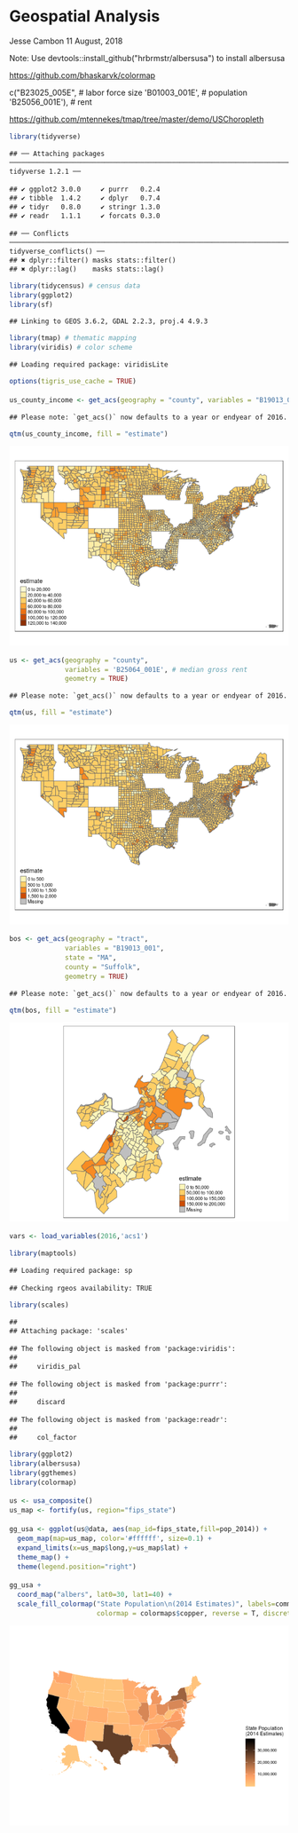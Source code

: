 Geospatial Analysis
================
Jesse Cambon
11 August, 2018

Note: Use devtools::install\_github("hrbrmstr/albersusa") to install albersusa

<https://github.com/bhaskarvk/colormap>

c("B23025\_005E", \# labor force size 'B01003\_001E', \# population 'B25056\_001E'), \# rent

<https://github.com/mtennekes/tmap/tree/master/demo/USChoropleth>

``` r
library(tidyverse)
```

    ## ── Attaching packages ──────────────────────────────────────────────────────────────────────────────────────────── tidyverse 1.2.1 ──

    ## ✔ ggplot2 3.0.0     ✔ purrr   0.2.4
    ## ✔ tibble  1.4.2     ✔ dplyr   0.7.4
    ## ✔ tidyr   0.8.0     ✔ stringr 1.3.0
    ## ✔ readr   1.1.1     ✔ forcats 0.3.0

    ## ── Conflicts ─────────────────────────────────────────────────────────────────────────────────────────────── tidyverse_conflicts() ──
    ## ✖ dplyr::filter() masks stats::filter()
    ## ✖ dplyr::lag()    masks stats::lag()

``` r
library(tidycensus) # census data
library(ggplot2)
library(sf)
```

    ## Linking to GEOS 3.6.2, GDAL 2.2.3, proj.4 4.9.3

``` r
library(tmap) # thematic mapping
library(viridis) # color scheme
```

    ## Loading required package: viridisLite

``` r
options(tigris_use_cache = TRUE)

us_county_income <- get_acs(geography = "county", variables = "B19013_001", geometry = TRUE)
```

    ## Please note: `get_acs()` now defaults to a year or endyear of 2016.

``` r
qtm(us_county_income, fill = "estimate")
```

![](Geospatial_Analysis_files/figure-markdown_github/unnamed-chunk-1-1.png)

``` r
us <- get_acs(geography = "county", 
              variables = 'B25064_001E', # median gross rent
              geometry = TRUE) 
```

    ## Please note: `get_acs()` now defaults to a year or endyear of 2016.

``` r
qtm(us, fill = "estimate")
```

![](Geospatial_Analysis_files/figure-markdown_github/unnamed-chunk-1-2.png)

``` r
bos <- get_acs(geography = "tract", 
              variables = "B19013_001", 
              state = "MA", 
              county = "Suffolk", 
              geometry = TRUE)
```

    ## Please note: `get_acs()` now defaults to a year or endyear of 2016.

``` r
qtm(bos, fill = "estimate")
```

![](Geospatial_Analysis_files/figure-markdown_github/unnamed-chunk-1-3.png)

``` r
vars <- load_variables(2016,'acs1')
```

``` r
library(maptools)
```

    ## Loading required package: sp

    ## Checking rgeos availability: TRUE

``` r
library(scales)
```

    ## 
    ## Attaching package: 'scales'

    ## The following object is masked from 'package:viridis':
    ## 
    ##     viridis_pal

    ## The following object is masked from 'package:purrr':
    ## 
    ##     discard

    ## The following object is masked from 'package:readr':
    ## 
    ##     col_factor

``` r
library(ggplot2)
library(albersusa)
library(ggthemes)
library(colormap)

us <- usa_composite()
us_map <- fortify(us, region="fips_state")

gg_usa <- ggplot(us@data, aes(map_id=fips_state,fill=pop_2014)) +
  geom_map(map=us_map, color='#ffffff', size=0.1) + 
  expand_limits(x=us_map$long,y=us_map$lat) +
  theme_map() +  
  theme(legend.position="right") 

gg_usa +
  coord_map("albers", lat0=30, lat1=40) +
  scale_fill_colormap("State Population\n(2014 Estimates)", labels=comma,
                      colormap = colormaps$copper, reverse = T, discrete = F)
```

![](Geospatial_Analysis_files/figure-markdown_github/unnamed-chunk-2-1.png)
